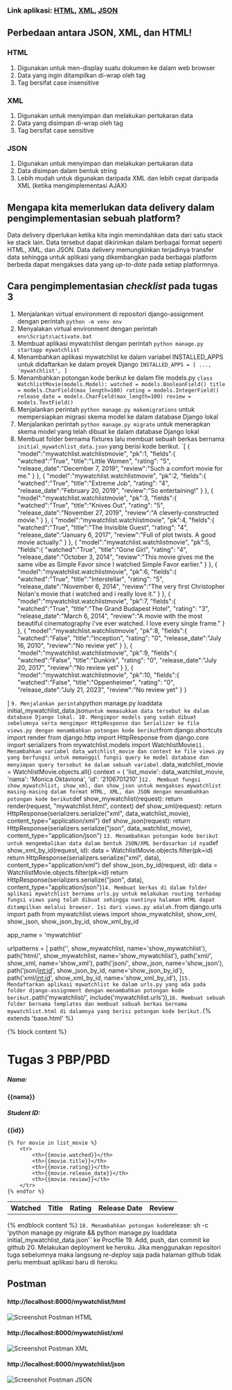 ### Link aplikasi: [HTML](https://pbp-katalog.herokuapp.com/mywatchlist/html/), [XML](https://pbp-katalog.herokuapp.com/mywatchlist/xml/), [JSON](https://pbp-katalog.herokuapp.com/mywatchlist/json/)
## Perbedaan antara JSON, XML, dan HTML!
### HTML
1. Digunakan untuk men-display suatu dokumen ke dalam web browser
2. Data yang ingin ditampilkan di-wrap oleh tag
3. Tag bersifat case insensitive
### XML
1. Digunakan untuk menyimpan dan melakukan pertukaran data
2. Data yang disimpan di-wrap oleh tag
3. Tag bersifat case sensitive
### JSON
1. Digunakan untuk menyimpan dan melakukan pertukaran data
2. Data disimpan dalam bentuk string
3. Lebih mudah untuk digunakan daripada XML dan lebih cepat daripada XML (ketika mengimplementasi AJAX)

## Mengapa kita memerlukan data delivery dalam pengimplementasian sebuah platform?
Data delivery diperlukan ketika kita ingin memindahkan data dari satu stack ke stack lain. Data tersebut dapat dikirimkan dalam berbagai format seperti HTML, XML, dan JSON. Data delivery memungkinkan terjadinya transfer data sehingga untuk aplikasi yang dikembangkan pada berbagai platform berbeda dapat mengakses data yang _up-to-date_ pada setiap platformnya.

## Cara pengimplementasian _checklist_ pada tugas 3
1. Menjalankan virtual environment di repositori django-assignment dengan perintah
`python -m venv env`
2. Menyalakan virtual environment dengan perintah `env\Scripts\activate.bat`
3. Membuat aplikasi mywatchlist dengan perintah `python manage.py startapp mywatchlist`
4. Menambahkan aplikasi mywatchlist ke dalam variabel INSTALLED_APPS untuk didaftarkan ke dalam proyek Django
`INSTALLED_APPS = [
    ...,
    'mywatchlist',
]`
5. Menambahkan potongan kode berikut ke dalam file models.py
`class WatchlistMovie(models.Model):
    watched = models.BooleanField()
    title = models.CharField(max_length=100)
    rating = models.IntegerField()
    release_date = models.CharField(max_length=100)
    review = models.TextField()
`
6. Menjalankan perintah `python manage.py makemigrations` untuk mempersiapkan migrasi skema model ke dalam database Django lokal
7. Menjalankan perintah `python manage.py migrate` untuk menerapkan skema model yang telah dibuat ke dalam database Django lokal
8. Membuat folder bernama fixtures lalu membuat sebuah berkas bernama `initial_mywatchlist_data.json` yang berisi kode berikut.
`[
    {
        "model":"mywatchlist.watchlistmovie",
        "pk":1,
        "fields":{
            "watched":"True",
            "title":"Little Women",
            "rating": "5",
            "release_date":"December 7, 2019",
            "review":"Such a comfort movie for me."
        }
},
{
        "model":"mywatchlist.watchlistmovie",
        "pk":2,
        "fields":{
            "watched":"True",
            "title":"Extreme Job",
            "rating": "4",
            "release_date":"February 20, 2019",
            "review":"So entertaining!"
        }
    },
    {
        "model":"mywatchlist.watchlistmovie",
        "pk":3,
        "fields":{
            "watched":"True",
            "title":"Knives Out",
            "rating": "5",
            "release_date":"November 27, 2019",
            "review":"A cleverly-constructed movie."
        }
    },
    {
        "model":"mywatchlist.watchlistmovie",
        "pk":4,
        "fields":{
            "watched":"True",
            "title":"The Invisible Guest",
            "rating": "4",
            "release_date":"January 6, 2017",
            "review":"Full of plot twists. A good movie actually."
        }
    },
    {
        "model":"mywatchlist.watchlistmovie",
        "pk":5,
        "fields":{
            "watched":"True",
            "title":"Gone Girl",
            "rating": "4",
            "release_date":"October 3, 2014",
            "review":"This movie gives me the same vibe as Simple Favor since I watched Simple Favor earlier."
        }
    },
    {
        "model":"mywatchlist.watchlistmovie",
        "pk":6,
        "fields":{
            "watched":"True",
            "title":"Interstellar",
            "rating": "5",
            "release_date":"November 6, 2014",
            "review":"The very first Christopher Nolan's movie that i watched and i really love it."
        }
    },
    {
        "model":"mywatchlist.watchlistmovie",
        "pk":7,
        "fields":{
            "watched":"True",
            "title":"The Grand Budapest Hotel",
            "rating": "3",
            "release_date":"March 6, 2014",
            "review":"A movie with the most beautiful cinematography i've ever watched. I love every single frame."
        }
    },
    {
        "model":"mywatchlist.watchlistmovie",
        "pk":8,
        "fields":{
            "watched":"False",
            "title":"Inception",
            "rating": "0",
            "release_date":"July 16, 2010",
            "review":"No review yet"
        }
    },
    {
        "model":"mywatchlist.watchlistmovie",
        "pk":9,
        "fields":{
            "watched":"False",
            "title":"Dunkirk",
            "rating": "0",
            "release_date":"July 20, 2017",
            "review":"No review yet"
        }
    },
    {
        "model":"mywatchlist.watchlistmovie",
        "pk":10,
        "fields":{
            "watched":"False",
            "title":"Oppenheimer",
            "rating": "0",
            "release_date":"July 21, 2023",
            "review":"No review yet"
        }
    }
 
]
`
9. Menjalankan perintah `python manage.py loaddata initial_mywatchlist_data.json` untuk memasukkan data tersebut ke dalam database Django lokal.
10. Mengimpor models yang sudah dibuat sebelumnya serta mengimpor HttpResponse dan Serializer ke file views.py dengan menambahkan potongan kode berikut
`from django.shortcuts import render
from django.http import HttpResponse
from django.core import serializers
from mywatchlist.models import WatchlistMovie`
11. Menambahkan variabel data_watchlist_movie dan context ke file views.py yang berfungsi untuk memanggil fungsi query ke model database dan menyimpan query tersebut ke dalam sebuah variabel.
`data_watchlist_movie = WatchlistMovie.objects.all()
context = {
    'list_movie': data_watchlist_movie,
    'nama': 'Monica Oktaviona',
    'id': '2106701210'
}`
12.  Membuat fungsi show_mywatchlist, show_xml, dan show_json untuk mengakses mywatchlist masing-masing dalam format HTML, XML, dan JSON dengan menambahkan potongan kode berikut
`def show_mywatchlist(request):
    return render(request, "mywatchlist.html", context)
def show_xml(request): 
    return HttpResponse(serializers.serialize("xml", data_watchlist_movie), content_type="application/xml")
def show_json(request): 
    return HttpResponse(serializers.serialize("json", data_watchlist_movie), content_type="application/json")
`
13. Menambahkan potongan kode berikut untuk mengembalikan data dalam bentuk JSON/XML berdasarkan id nya
`def show_xml_by_id(request, id): 
    data = WatchlistMovie.objects.filter(pk=id)
    return HttpResponse(serializers.serialize("xml", data), content_type="application/xml")
def show_json_by_id(request, id): 
    data = WatchlistMovie.objects.filter(pk=id)
    return HttpResponse(serializers.serialize("json", data), content_type="application/json")`
14. Membuat berkas di dalam folder aplikasi mywatchlist bernama urls.py untuk melakukan routing terhadap fungsi views yang telah dibuat sehingga nantinya halaman HTML dapat ditampilkan melalui browser. Isi dari views.py adalah.
`from django.urls import path
from mywatchlist.views import show_mywatchlist, show_xml, show_json, show_json_by_id, show_xml_by_id

app_name = 'mywatchlist'

urlpatterns = [
    path('', show_mywatchlist, name='show_mywatchlist'),
    path('html/', show_mywatchlist, name='show_mywatchlist'),
    path('xml/', show_xml, name='show_xml'),
    path('json/', show_json, name='show_json'),
    path('json/<int:id>', show_json_by_id, name='show_json_by_id'),
    path('xml/<int:id>', show_xml_by_id, name='show_xml_by_id'),
]`
15. Mendaftarkan aplikasi mywatchlist ke dalam urls.py yang ada pada folder django-assignment dengan menambahkan potongan kode berikut.
`path('mywatchlist/', include('mywatchlist.urls')),`
16. Membuat sebuah folder bernama templates dan membuat sebuah berkas bernama mywatchlist.html di dalamnya yang berisi potongan kode berikut.
`{% extends 'base.html' %}
 
{% block content %}
<h1>Tugas 3 PBP/PBD</h1>
<h5>Nama: </h5>
<b>{{nama}}</b>
 
<h5>Student ID: </h5>
<b>{{id}}</b>
 
<table>
    <tr>
    <th>Watched</th>
    <th>Title</th>
    <th>Rating</th>
    <th>Release Date</th>
    <th>Review</th>
    </tr>
   
    {% for movie in list_movie %}
        <tr>
            <th>{{movie.watched}}</th>
            <th>{{movie.title}}</th>
            <th>{{movie.rating}}</th>
            <th>{{movie.release_date}}</th>
            <th>{{movie.review}}</th>
        </tr>
    {% endfor %}
</table>
 
 
{% endblock content %}
`
18. Menambahkan potongan kode `release: sh -c 'python manage.py migrate && python manage.py loaddata initial_mywatchlist_data.json'` ke Procfile
19. Add, push, dan commit ke github
20. Melakukan deployment ke heroku. Jika menggunakan repositori tuga sebelumnya maka langsung _re-deploy_ saja pada halaman github tidak perlu membuat aplikasi baru di heroku.

## Postman
#### http://localhost:8000/mywatchlist/html
![Screenshot Postman HTML](\postman\html.png)<br>
#### http://localhost:8000/mywatchlist/xml
![Screenshot Postman XML](\postman\xml.png)<br>
#### http://localhost:8000/mywatchlist/json
![Screenshot Postman JSON](\postman\json.png)<br>
